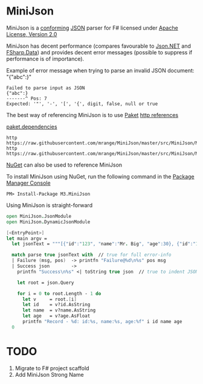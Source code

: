 # MiniJson

MiniJson is a [conforming](http://jsonlint.com) [JSON](http://json.org) parser for F# licensed under
[Apache License, Version 2.0](http://www.apache.org/licenses/LICENSE-2.0)

MiniJson has decent performance (compares favourable to [Json.NET](http://www.newtonsoft.com/json) and [FSharp.Data](https://github.com/fsharp/FSharp.Data))
and provides decent error messages (possible to suppress if performance is of importance).

Example of error message when trying to parse an invalid JSON document: "{"abc":}"
```
Failed to parse input as JSON
{"abc":}
-------^ Pos: 7
Expected: '"', '-', '[', '{', digit, false, null or true
```

The best way of referencing MiniJson is to use [Paket](http://www.nuget.org/packages/Paket/)
[http references](http://fsprojects.github.io/Paket/http-dependencies.html)

[paket.dependencies](http://fsprojects.github.io/Paket/dependencies-file.html)
```
http https://raw.githubusercontent.com/mrange/MiniJson/master/src/MiniJson/MiniJson.fs
http https://raw.githubusercontent.com/mrange/MiniJson/master/src/MiniJson/MiniJson.Dynamic.fs
```

[NuGet](http://www.nuget.org/packages/M3.MiniJson/) can also be used to reference MiniJson

To install MiniJson using NuGet, run the following command in the [Package Manager Console](http://docs.nuget.org/consume/package-manager-console)
```
PM> Install-Package M3.MiniJson
```

Using MiniJson is straight-forward
```fsharp
open MiniJson.JsonModule
open MiniJson.DynamicJsonModule

[<EntryPoint>]
let main argv =
  let jsonText = """[{"id":"123", "name":"Mr. Big", "age":30}, {"id":"123", "name":"Mr. X"}]"""

  match parse true jsonText with  // true for full error-info
  | Failure (msg, pos)  -> printfn "Failure@%d\n%s" pos msg
  | Success json        ->
    printfn "Success\n%s" <| toString true json  // true to indent JSON

    let root = json.Query

    for i = 0 to root.Length - 1 do
      let v     = root.[i]
      let id    = v?id.AsString
      let name  = v?name.AsString
      let age   = v?age.AsFloat
      printfn "Record - %d: id:%s, name:%s, age:%f" i id name age
  0
```

# TODO

1. Migrate to F# project scaffold
1. Add MiniJson Strong Name


